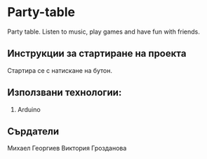 # Party-table
Party table. Listen to music, play games and have fun with friends.
## Инструкции за стартиране на проекта
Стартира се с натискане на бутон.
## Използвани технологии:
1) Arduino
## Сърдатели
Михаел Георгиев
Виктория Грозданова
